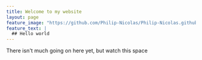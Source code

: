 ```yaml
---
title: Welcome to my website
layout: page
feature_image: "https://github.com/Philip-Nicolas/Philip-Nicolas.github.io/raw/master/assets/landingPageBknd.jpg"
feature_text: |
  ## Hello world
---
```


There isn't much going on here yet, but watch this space
